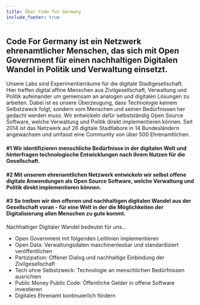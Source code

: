 ```yaml
---
title: Über Code for Germany
include_footer: true
---
```


## Code For Germany ist ein Netzwerk ehrenamtlicher Menschen, das sich mit Open Government für einen nachhaltigen Digitalen Wandel in Politik und Verwaltung einsetzt. 

Unsere Labs sind Experimentierräume für die digitale Stadtgesellschaft. Hier treffen digital affine Menschen aus Zivilgesellschaft, Verwaltung und Politik aufeinander um gemeinsam an analogen und digitalen Lösungen zu arbeiten. Dabei ist es unsere Überzeugung, dass Technologie keinem Selbstzweck folgt, sondern vom Menschen und seinen Bedürfnissen her gedacht werden muss. 
Wir entwickeln dafür selbstständig Open Source Software, welche Verwaltung und Politik direkt implementieren können. Seit 2014 ist das Netzwerk auf 26 digitale Stadtlabore in 14 Bundesländern angewachsen und umfasst eine Community von über 500 Ehrenamtlichen. 

#### #1 Wir identifizieren menschliche Bedürfnisse in der digitalen Welt und hinterfragen technologische Entwicklungen nach ihrem Nutzen für die Gesellschaft. 

#### #2 Mit unserem ehrenamtlichen Netzwerk entwickeln wir selbst offene digitale Anwendungen als Open Source Software, welche Verwaltung und Politik direkt implementieren können.

#### #3 So treiben wir den offenen und nachhaltigen digitalen Wandel aus der Gesellschaft voran - für eine Welt in der die Möglichkeiten der Digitalisierung allen Menschen zu gute kommt.   

Nachhaltiger Digitaler Wandel bedeutet für uns…

* Open Government mit folgenden Leitlinien implementieren 
* Open Data: Verwaltungsdaten maschinenlesbar und standardisiert veröffentlichen
* Partizipation: Offener Dialog und nachhaltige Einbindung der Zivilgesellschaft 
* Tech ohne Selbstzweck: Technologie an menschlichen Bedürfnissen ausrichten 
* Public Money Public Code: Öffentliche Gelder in offene Software investieren 
* Digitales Ehrenamt kontinuierlich fördern

